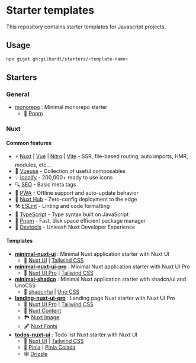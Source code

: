 # Starter templates

This repository contains starter templates for Javascript projects.

## Usage

```bash
npx giget gh:gilhardl/starters/<template-name>
```

## Starters

### General

- [monorepo](./templates/monorepo/README.md) : Minimal monorepo starter
  - 🧩 [Pnpm](https://pnpm.io)

### Nuxt

#### Common features

- ⚡️ [Nuxt](https://nuxt.com) | [Vue](https://vuejs.org) | [Nitro](https://nitro.unjs.io) | [Vite](https://vitejs.dev) - SSR, file-based routing, auto imports, HMR, modules, etc...
- 💫 [Vueuse](https://vueuse.org) - Collection of useful composables
- 💡 [Iconify](https://icones.js.org) - 200,000+ ready to use icons
- 🔍 [SEO](https://nuxt.com/docs/getting-started/seo-meta) - Basic meta tags
- 📲 [PWA](https://vite-pwa-org.netlify.app) - Offline support and auto-update behavior
- 🚀 [Nuxt Hub](https://hub.nuxt.com) - Zero-config deployment to the edge
- 🛠️ [ESLint](https://eslint.nuxt.com) - Linting and code formatting
- 🧰 [TypeScript](https://www.typescriptlang.org) - Type syntax built on JavaScript
- 🧩 [Pnpm](https://pnpm.io) - Fast, disk space efficient package manager
- 🔋 [Devtools](https://devtools.nuxt.com) - Unleash Nuxt Developer Experience

#### Templates

- **[minimal-nuxt-ui](./templates/minimal-nuxt-ui/README.md)** : Minimal Nuxt application starter with Nuxt UI
  - 🎨 [Nuxt UI](https://ui.nuxt.com) | [Tailwind CSS](https://tailwindcss.com)
- **[minimal-nuxt-ui-pro](./templates/minimal-nuxt-ui-pro/README.md)** : Minimal Nuxt application starter with Nuxt UI Pro
  - 🎨 [Nuxt UI Pro](https://ui.nuxt.com) | [Tailwind CSS](https://tailwindcss.com)
- **[minimal-shadcn](./templates/minimal-shadcn/README.md)** : Minimal Nuxt application starter with shadcn/ui and UnoCSS
  - 🎨 [shadcn/ui](https://www.shadcn-vue.com) | [Uno CSS](https://unocss.dev)
- **[landing-nuxt-ui-pro](./templates/landing-nuxt-ui-pro/README.md)** : Landing page Nuxt starter with Nuxt UI Pro
  - 🎨 [Nuxt UI Pro](https://ui.nuxt.com) | [Tailwind CSS](https://tailwindcss.com)
  - 📝 [Nuxt Content](https://content.nuxt.com)
  - 🏞️ [Nuxt Image](https://image.nuxt.com)
  - 🖋️ [Nuxt Fonts](https://fonts.nuxt.com)
- **[todos-nuxt-ui](./templates/todos-nuxt-ui/README.md)** : Todo list Nuxt starter with Nuxt UI
  - 🎨 [Nuxt UI](https://ui.nuxt.com) | [Tailwind CSS](https://tailwindcss.com)
  - 🍍 [Pinia](https://pinia.vuejs.org) | [Pinia Colada](https://pinia-colada.esm.dev)
  - 🕸️ [Drizzle](https://orm.drizzle.team)
